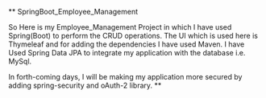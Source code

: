 **
SpringBoot_Employee_Management

So Here is my Employee_Management Project in which I have used Spring(Boot) to perform the CRUD operations.
The UI which is used here is Thymeleaf and for adding the dependencies I have used Maven.
I have Used Spring Data JPA to integrate my application with the database i.e. MySql.

In forth-coming days, I will be making my application more secured by adding spring-security and oAuth-2 library.
**
